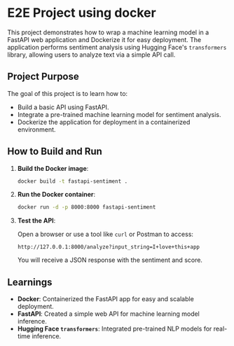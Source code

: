# E2E Project using docker

This project demonstrates how to wrap a machine learning model in a FastAPI web application and Dockerize it for easy deployment. The application performs sentiment analysis using Hugging Face's `transformers` library, allowing users to analyze text via a simple API call.

## Project Purpose

The goal of this project is to learn how to:
- Build a basic API using FastAPI.
- Integrate a pre-trained machine learning model for sentiment analysis.
- Dockerize the application for deployment in a containerized environment.

## How to Build and Run

1. **Build the Docker image**:

   ```bash
   docker build -t fastapi-sentiment .
   ```

2. **Run the Docker container**:

   ```bash
   docker run -d -p 8000:8000 fastapi-sentiment
   ```

3. **Test the API**:

   Open a browser or use a tool like `curl` or Postman to access:

   ```
   http://127.0.0.1:8000/analyze?input_string=I+love+this+app
   ```

   You will receive a JSON response with the sentiment and score.

## Learnings

- **Docker**: Containerized the FastAPI app for easy and scalable deployment.
- **FastAPI**: Created a simple web API for machine learning model inference.
- **Hugging Face `transformers`**: Integrated pre-trained NLP models for real-time inference.
